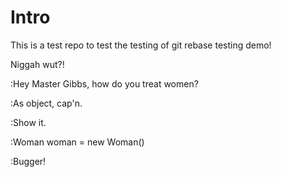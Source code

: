 # Intro

This is a test repo to test the testing of git rebase testing demo!

Niggah wut?!


:Hey Master Gibbs, how do you treat women?

:As object, cap'n.

:Show it.

:Woman woman = new Woman()

:Bugger!
